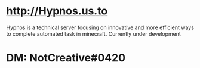 
# http://Hypnos.us.to
Hypnos is a technical server focusing on innovative and more efficient ways to complete automated task in minecraft.
Currently under development

# DM: NotCreative#0420

